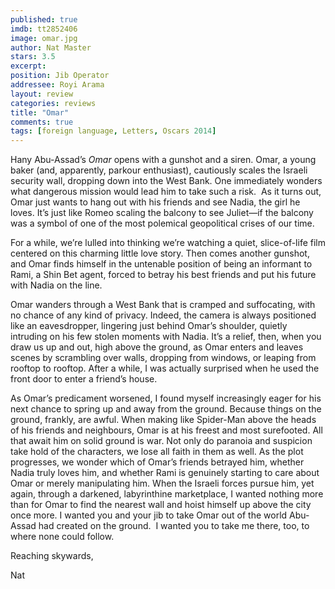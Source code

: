 ```yaml
---
published: true
imdb: tt2852406
image: omar.jpg
author: Nat Master
stars: 3.5
excerpt: 
position: Jib Operator
addressee: Royi Arama
layout: review
categories: reviews
title: "Omar"
comments: true
tags: [foreign language, Letters, Oscars 2014]
---
```

<p>Hany Abu-Assad&rsquo;s <em>Omar</em> opens with a gunshot and a siren. Omar, a young baker (and, apparently, parkour enthusiast), cautiously scales the Israeli security wall, dropping down into the West Bank. One immediately wonders what dangerous mission would lead him to take such a risk.&nbsp; As it turns out, Omar just wants to hang out with his friends and see Nadia, the girl he loves. It&rsquo;s just like Romeo scaling the balcony to see Juliet&mdash;if the balcony was a symbol of one of the most polemical geopolitical crises of our time.</p>
<p>For a while, we&rsquo;re lulled into thinking we&rsquo;re watching a quiet, slice-of-life film centered on this charming little love story. Then comes another gunshot, and Omar finds himself in the untenable position of being an informant to Rami, a Shin Bet agent, forced to betray his best friends and put his future with Nadia on the line.</p>
<p>Omar wanders through a West Bank that is cramped and suffocating, with no chance of any kind of privacy. Indeed, the camera is always positioned like an eavesdropper, lingering just behind Omar&rsquo;s shoulder, quietly intruding on his few stolen moments with Nadia. It&rsquo;s a relief, then, when you draw us up and out, high above the ground, as Omar enters and leaves scenes by scrambling over walls, dropping from windows, or leaping from rooftop to rooftop. After a while, I was actually surprised when he used the front door to enter a friend&rsquo;s house. &nbsp;</p>
<p>As Omar&rsquo;s predicament worsened, I found myself increasingly eager for his next chance to spring up and away from the ground. Because things on the ground, frankly, are awful. When making like Spider-Man above the heads of his friends and neighbours, Omar is at his freest and most surefooted. All that await him on solid ground is war. Not only do paranoia and suspicion take hold of the characters, we lose all faith in them as well. As the plot progresses, we wonder which of Omar&rsquo;s friends betrayed him, whether Nadia truly loves him, and whether Rami is genuinely starting to care about Omar or merely manipulating him. When the Israeli forces pursue him, yet again, through a darkened, labyrinthine marketplace, I wanted nothing more than for Omar to find the nearest wall and hoist himself up above the city once more. I wanted you and your jib to take Omar out of the world Abu-Assad had created on the ground.&nbsp; I wanted you to take me there, too, to where none could follow. &nbsp;</p>
<p>Reaching skywards,</p>
<p>Nat</p>